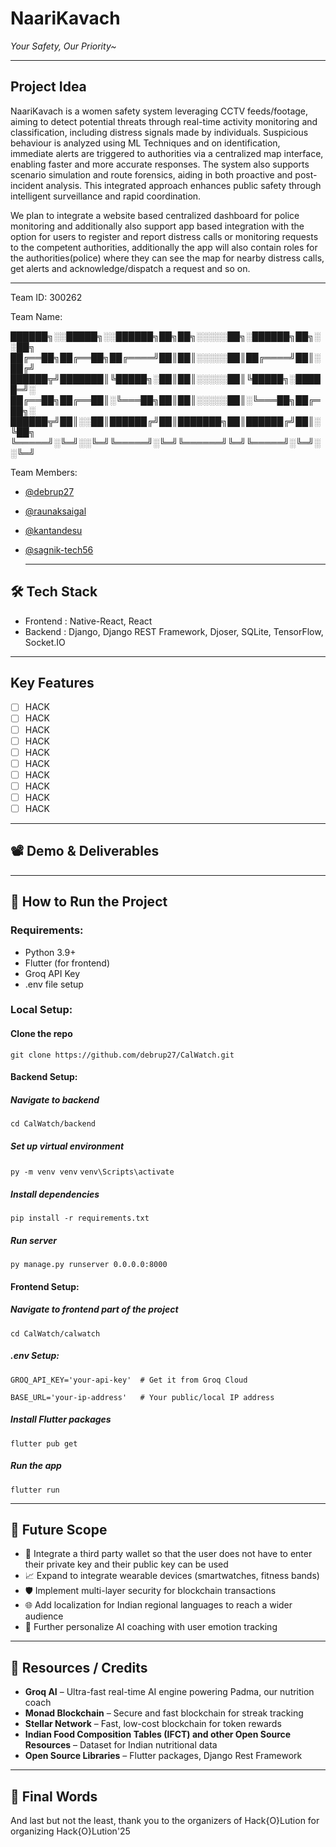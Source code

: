 # NaariKavach
*Your Safety, Our Priority~*

---

## Project Idea
NaariKavach is a women safety system leveraging CCTV feeds/footage, aiming to detect potential threats through real-time activity monitoring and classification, including distress signals made by individuals. Suspicious behaviour is analyzed using ML Techniques and on identification, immediate alerts are triggered to authorities via a centralized map interface, enabling faster and more accurate responses. The system also supports scenario simulation and route forensics, aiding in both proactive and post-incident analysis. This integrated approach enhances public safety through intelligent surveillance and rapid coordination.

We plan to integrate a website based centralized dashboard for police monitoring and additionally also support app based integration with the option for users to register and report distress calls or monitoring requests to the competent authorities, additionally the app will also contain roles for the authorities(police) where they can see the map for nearby distress calls, get alerts and acknowledge/dispatch a request and so on.

---

Team ID: 300262

Team Name:

██████╗░░█████╗░░██████╗██╗██╗░░░░░██╗░██████╗██╗░░██╗
██╔══██╗██╔══██╗██╔════╝██║██║░░░░░██║██╔════╝██║░██╔╝
██████╦╝███████║╚█████╗░██║██║░░░░░██║╚█████╗░█████═╝░
██╔══██╗██╔══██║░╚═══██╗██║██║░░░░░██║░╚═══██╗██╔═██╗░
██████╦╝██║░░██║██████╔╝██║███████╗██║██████╔╝██║░╚██╗
╚═════╝░╚═╝░░╚═╝╚═════╝░╚═╝╚══════╝╚═╝╚═════╝░╚═╝░░╚═╝

Team Members:
- [@debrup27](https://github.com/debrup27)
- [@raunaksaigal](https://github.com/raunaksaigal)
- [@kantandesu](https://github.com/kantandesu)
- [@sagnik-tech56](https://github.com/sagnik-tech56)

  ---


## 🛠️ Tech Stack

- Frontend : Native-React, React
- Backend : Django, Django REST Framework, Djoser, SQLite, TensorFlow, Socket.IO

---

## Key Features

- [ ] HACK
- [ ] HACK
- [ ] HACK
- [ ] HACK
- [ ] HACK
- [ ] HACK
- [ ] HACK
- [ ] HACK
- [ ] HACK
- [ ] HACK

---

## 📽️ Demo & Deliverables

---

## 🧪 How to Run the Project

### Requirements:
- Python 3.9+
- Flutter (for frontend)
- Groq API Key
- .env file setup

### Local Setup:

#### Clone the repo
```git clone https://github.com/debrup27/CalWatch.git```

#### Backend Setup:

##### Navigate to backend
```cd CalWatch/backend```

##### Set up virtual environment
```py -m venv venv```
```venv\Scripts\activate```

##### Install dependencies
```pip install -r requirements.txt```

##### Run server
```py manage.py runserver 0.0.0.0:8000```


#### Frontend Setup:

##### Navigate to frontend part of the project
```cd CalWatch/calwatch```

##### .env Setup:
```GROQ_API_KEY='your-api-key'  # Get it from Groq Cloud```

```BASE_URL='your-ip-address'   # Your public/local IP address```

##### Install Flutter packages
```flutter pub get```

##### Run the app
```flutter run```


---

## 🧬 Future Scope
- 👜 Integrate a third party wallet so that the user does not have to enter their private key and their public key can be used
- 📈 Expand to integrate wearable devices (smartwatches, fitness bands)  
- 🛡️ Implement multi-layer security for blockchain transactions
- 🌐 Add localization for Indian regional languages to reach a wider audience  
- 🤖 Further personalize AI coaching with user emotion tracking  

---

## 📎 Resources / Credits

- **Groq AI** – Ultra-fast real-time AI engine powering Padma, our nutrition coach  
- **Monad Blockchain** – Secure and fast blockchain for streak tracking  
- **Stellar Network** – Fast, low-cost blockchain for token rewards  
- **Indian Food Composition Tables (IFCT) and other Open Source Resources** – Dataset for Indian nutritional data  
- **Open Source Libraries** – Flutter packages, Django Rest Framework  

---

## 🏁 Final Words


And last but not the least, thank you to the organizers of Hack{O}Lution for organizing Hack{O}Lution'25

